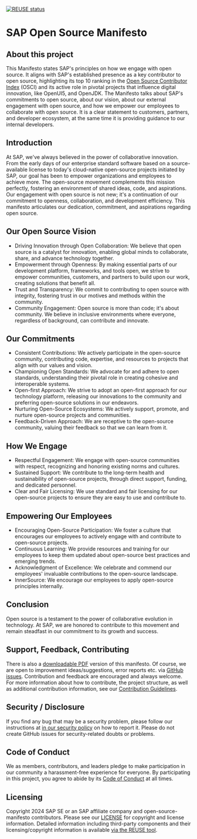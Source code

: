 [![REUSE status](https://api.reuse.software/badge/github.com/SAP/open-source-manifesto)](https://api.reuse.software/info/github.com/SAP/open-source-manifesto)

# SAP Open Source Manifesto

## About this project

This Manifesto states SAP's principles on how we engage with open source. It aligns with SAP's established presence as a key contributor to open source, highlighting its top 10 ranking in the [Open Source Contributor Index](https://opensourceindex.io/) (OSCI) and its active role in pivotal projects that influence digital innovation, like OpenUI5, and OpenJDK. The Manifesto talks about SAP's commitments to open source, about our vision, about our external engagement with open source, and how we empower our employees to collaborate with open source. It is a clear statement to customers, partners, and developer ecosystem, at the same time it is providing guidance to our internal developers.

## Introduction

At SAP, we've always believed in the power of collaborative innovation. From the early days of our enterprise standard software based on a source-available license to today's cloud-native open-source projects initiated by SAP, our goal has been to empower organizations and employees to achieve more.
The open-source movement complements this mission perfectly, fostering an environment of shared ideas, code, and aspirations. Our engagement with open source is not new; it's a continuation of our commitment to openness, collaboration, and development efficiency. This manifesto articulates our dedication, commitment, and aspirations regarding open source.

## Our Open Source Vision

- Driving Innovation through Open Collaboration: We believe that open source is a catalyst for innovation, enabling global minds to collaborate, share, and advance technology together.
- Empowerment through Openness: By making essential parts of our development platform, frameworks, and tools open, we strive to empower communities, customers, and partners to build upon our work, creating solutions that benefit all.
- Trust and Transparency: We commit to contributing to open source with integrity, fostering trust in our motives and methods within the community.
- Community Engagement: Open source is more than code; it's about community. We believe in inclusive environments where everyone, regardless of background, can contribute and innovate.

## Our Commitments

- Consistent Contributions: We actively participate in the open-source community, contributing code, expertise, and resources to projects that align with our values and vision.
- Championing Open Standards: We advocate for and adhere to open standards, understanding their pivotal role in creating cohesive and interoperable systems.
- Open-first Approach: We strive to adopt an open-first approach for our technology platform, releasing our innovations to the community and preferring open-source solutions in our endeavors.
- Nurturing Open-Source Ecosystems: We actively support, promote, and nurture open-source projects and communities.
- Feedback-Driven Approach: We are receptive to the open-source community, valuing their feedback so that we can learn from it.

## How We Engage

- Respectful Engagement: We engage with open-source communities with respect, recognizing and honoring existing norms and cultures.
- Sustained Support: We contribute to the long-term health and sustainability of open-source projects, through direct support, funding, and dedicated personnel.
- Clear and Fair Licensing: We use standard and fair licensing for our open-source projects to ensure they are easy to use and contribute to.

## Empowering Our Employees

- Encouraging Open-Source Participation: We foster a culture that encourages our employees to actively engage with and contribute to open-source projects.
- Continuous Learning: We provide resources and training for our employees to keep them updated about open-source best practices and emerging trends.
- Acknowledgment of Excellence: We celebrate and commend our employees' invaluable contributions to the open-source landscape.
- InnerSource: We encourage our employees to apply open-source principles internally.

## Conclusion

Open source is a testament to the power of collaborative evolution in technology. At SAP, we are honored to contribute to this movement and remain steadfast in our commitment to its growth and success.

## Support, Feedback, Contributing

There is also a [downloadable PDF](https://www.sap.com/docs/download/2024/05/ec7cc67d-bf7e-0010-bca6-c68f7e60039b.pdf) version of this manifesto. Of course, we are open to improvement ideas/suggestions, error reports etc. via [GitHub issues](https://github.com/SAP/open-source-manifesto/issues). Contribution and feedback are encouraged and always welcome. For more information about how to contribute, the project structure, as well as additional contribution information, see our [Contribution Guidelines](CONTRIBUTING.md).

## Security / Disclosure

If you find any bug that may be a security problem, please follow our instructions at [in our security policy](https://github.com/SAP/open-source-manifesto/security/policy) on how to report it. Please do not create GitHub issues for security-related doubts or problems.

## Code of Conduct

We as members, contributors, and leaders pledge to make participation in our community a harassment-free experience for everyone. By participating in this project, you agree to abide by its [Code of Conduct](https://github.com/SAP/.github/blob/main/CODE_OF_CONDUCT.md) at all times.

## Licensing

Copyright 2024 SAP SE or an SAP affiliate company and open-source-manifesto contributors. Please see our [LICENSE](LICENSE) for copyright and license information. Detailed information including third-party components and their licensing/copyright information is available [via the REUSE tool](https://api.reuse.software/info/github.com/SAP/open-source-manifesto).
